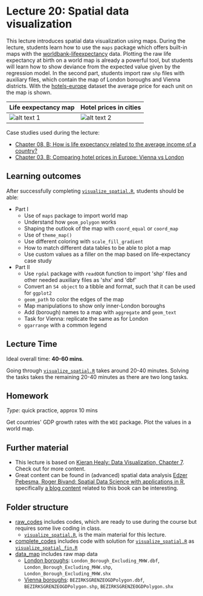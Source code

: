 # Lecture 20: Spatial data visualization

This lecture introduces spatial data visualization using maps. During the lecture, students learn how to use the `maps` package which offers built-in maps with the [worldbank-lifeexpectancy](https://gabors-data-analysis.com/datasets/#worldbank-lifeexpectancy) data. Plotting the raw life expectancy at birth on a world map is already a powerful tool, but students will learn how to show deviance from the expected value given by the regression model. In the second part, students import raw `shp` files with auxiliary files, which contain the map of London boroughs and Vienna districts. With the [hotels-europe](https://gabors-data-analysis.com/datasets/#hotels-europe) dataset the average price for each unit on the map is shown.

| Life eexpectancy map    | Hotel prices in cities  |
|-------------------------|-------------------------|
| ![alt text 1](https://github.com/gabors-data-analysis/da-coding-rstats/blob/main/lecture20-basic-spatial-vizz/output/lifeexpectancy_world.png) | ![alt text 2](https://github.com/gabors-data-analysis/da-coding-rstats/blob/main/lecture20-basic-spatial-vizz/output/heu_prices.png) |

Case studies used during the lecture:
  - [Chapter 08, B: How is life expectancy related to the average income of a country?](https://gabors-data-analysis.com/casestudies/#ch08b-how-is-life-expectancy-related-to-the-average-income-of-a-country)
  - [Chapter 03, B: Comparing hotel prices in Europe: Vienna vs London](https://gabors-data-analysis.com/casestudies/#ch03b-comparing-hotel-prices-in-europe-vienna-vs-london)

## Learning outcomes
After successfully completing [`visualize_spatial.R`](https://github.com/gabors-data-analysis/da-coding-rstats/blob/main/lecture20-basic-spatial-vizz/raw_codes/visualize_spatial.R), students should be able:

  - Part I
    - Use of `maps` package to import world map
    - Understand how `geom_polygon` works
    - Shaping the outlook of the map with `coord_equal` or `coord_map`
    - Use of `theme_map()`
    - Use different coloring with `scale_fill_gradient`
    - How to match different data tables to be able to plot a map
    - Use custom values as a filler on the map based on life-expectancy case study
  - Part II
    - Use `rgdal` package with `readOGR` function to import 'shp' files and other needed auxiliary files as 'shx' and 'dbf'
    - Convert an `S4 object` to a tibble and format, such that it can be used for `ggplot2`
    - `geom_path` to color the edges of the map
    - Map manipulations to show only inner-London boroughs
    - Add (borough) names to a map with `aggregate` and `geom_text`
    - Task for Vienna: replicate the same as for London
    - `ggarrange` with a common legend

## Lecture Time

Ideal overall time: **40-60 mins**.

Going through [`visualize_spatial.R`](https://github.com/gabors-data-analysis/da-coding-rstats/blob/main/lecture20-basic-spatial-vizz/raw_codes/visualize_spatial.R) takes around 20-40 minutes. Solving the tasks takes the remaining 20-40 minutes as there are two long tasks.


## Homework

*Type*: quick practice, approx 10 mins

Get countries' GDP growth rates with the `WDI` package. Plot the values in a world map.


## Further material

  - This lecture is based on [Kieran Healy: Data Visualization, Chapter 7](https://socviz.co/maps.html#maps). Check out for more content.
  - Great content can be found in (advanced) spatial data analysis [Edzer Pebesma, Roger Bivand: Spatial Data Science with applications in R](https://keen-swartz-3146c4.netlify.app/), specifically [a blog content](https://r-spatial.org/r/2018/10/25/ggplot2-sf.html) related to this book can be interesting.

## Folder structure
  
  - [raw_codes](https://github.com/gabors-data-analysis/da-coding-rstats/blob/main/lecture20-basic-spatial-vizz/raw_codes) includes codes, which are ready to use during the course but requires some live coding in class.
    - [`visualize_spatial.R`](https://github.com/gabors-data-analysis/da-coding-rstats/blob/main/lecture20-basic-spatial-vizz/raw_codes/visualize_spatial.R), is the main material for this lecture.
  - [complete_codes](https://github.com/gabors-data-analysis/da-coding-rstats/blob/main/lecture20-basic-spatial-vizz/complete_codes) includes code with solution for [`visualize_spatial.R`](https://github.com/gabors-data-analysis/da-coding-rstats/blob/main/lecture20-basic-spatial-vizz/raw_codes/visualize_spatial.R) as [`visualize_spatial_fin.R`](https://github.com/gabors-data-analysis/da-coding-rstats/blob/main/lecture20-basic-spatial-vizz/complete_codes/visualize_spatial_fin.R)
  - [data_map](https://github.com/gabors-data-analysis/da-coding-rstats/tree/main/lecture20-basic-spatial-vizz/data_map) includes raw map data
    - [London boroughs](https://data.london.gov.uk/dataset/statistical-gis-boundary-files-london): `London_Borough_Excluding_MHW.dbf`, `London_Borough_Excluding_MHW.shp`, `London_Borough_Excluding_MHW.shx`
    - [Vienna boroughs](https://www.data.gv.at/katalog/dataset/stadt-wien_bezirksgrenzenwien): `BEZIRKSGRENZEOGDPolygon.dbf`, `BEZIRKSGRENZEOGDPolygon.shp`, `BEZIRKSGRENZEOGDPolygon.shx`
